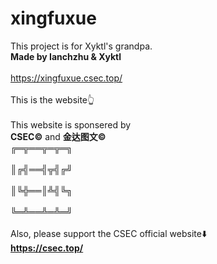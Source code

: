 # xingfuxue
This project is for Xyktl's grandpa.
<br><b>Made by Ianchzhu & Xyktl</b></br>
<br>https://xingfuxue.csec.top/</br>
<br>This is the website👆</br>
<br>This website is sponsered by </br>
<b>CSEC©</b>
and 
<b>金达图文©</b>
<b><br>╔═╦══╦═╦═╗</br></b>
<b><br>║╔╣══╣╦╣╔╝</br></b>
<b><br>║╚╬══║╩╣╚╗</br></b>
<b><br>╚═╩══╩═╩═╝</br></b>
<br>Also, please support the CSEC official website⬇️</br>
<b>https://csec.top/<b>
